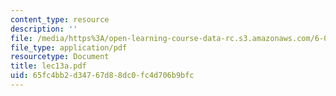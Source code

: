 ```yaml
---
content_type: resource
description: ''
file: /media/https%3A/open-learning-course-data-rc.s3.amazonaws.com/6-041-probabilistic-systems-analysis-and-applied-probability-spring-2006/65fc4bb2d34767d88dc0fc4d706b9bfc_lec13a.pdf
file_type: application/pdf
resourcetype: Document
title: lec13a.pdf
uid: 65fc4bb2-d347-67d8-8dc0-fc4d706b9bfc
---
```

